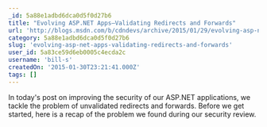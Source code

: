 ```yaml
---
_id: 5a88e1adbd6dca0d5f0d27b6
title: "Evolving ASP.NET Apps–Validating Redirects and Forwards"
url: 'http://blogs.msdn.com/b/cdndevs/archive/2015/01/29/evolving-asp-net-apps-validating-redirects-and-forwards.aspx'
category: 5a88e1adbd6dca0d5f0d27b6
slug: 'evolving-asp-net-apps-validating-redirects-and-forwards'
user_id: 5a83ce59d6eb0005c4ecda2c
username: 'bill-s'
createdOn: '2015-01-30T23:21:41.000Z'
tags: []
---
```


In today's post on improving the security of our ASP.NET applications, we tackle the problem of unvalidated redirects and forwards. Before we get started, here is a recap of the problem we found during our security review.

